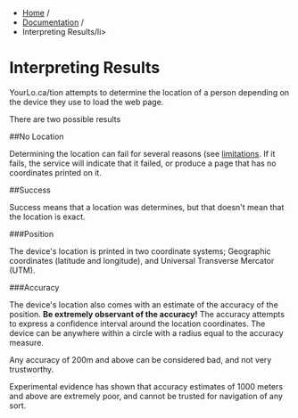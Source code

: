 <ul class="breadcrumb">
	<li><a href="/tion">Home</a> <span class="divider">/</span></li>
	<li><a href="documentation.md">Documentation</a> <span class="divider">/</span></li>
	<li id="blogActive" class="active">Interpreting Results/li>
</ul>

Interpreting Results
====================

YourLo.ca/tion attempts to determine the location of a person depending on the 
device they use to load the web page.

There are two possible results

##No Location

Determining the location can fail for several reasons (see [limitations](limitations.md). If
it fails, the service will indicate that it failed, or produce a page that
has no coordinates printed on it.

##Success

Success means that a location was determines, but that doesn't mean that the 
location is exact. 

###Position

The device's location is printed in two coordinate systems; Geographic coordinates 
(latitude and longitude), and Universal Transverse Mercator (UTM).

###Accuracy

The device's location also comes with an estimate of the accuracy of the position.
**Be extremely observant of the accuracy!** The accuracy attempts to express a 
confidence interval around the location coordinates. The device can be anywhere 
within a circle with a radius equal to the accuracy measure.

Any accuracy of 200m and above can be considered bad, and not very trustworthy.

Experimental evidence has shown that accuracy estimates of 1000 meters and above
are extremely poor, and cannot be trusted for navigation of any sort.
